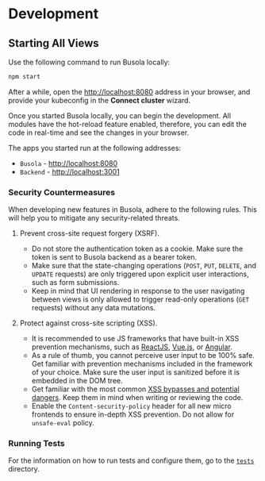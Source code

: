 # Development

## Starting All Views

Use the following command to run Busola locally:

```bash
npm start
```

After a while, open the [http://localhost:8080](http://localhost:8080) address in your browser, and provide your kubeconfig in the **Connect cluster** wizard.

Once you started Busola locally, you can begin the development. All modules have the hot-reload feature enabled, therefore, you can edit the code in real-time and see the changes in your browser.

The apps you started run at the following addresses:

- `Busola` - [http://localhost:8080](http://localhost:8080)
- `Backend` - [http://localhost:3001](http://localhost:3001)

### Security Countermeasures

When developing new features in Busola, adhere to the following rules. This will help you to mitigate any security-related threats.

1. Prevent cross-site request forgery (XSRF).

   - Do not store the authentication token as a cookie. Make sure the token is sent to Busola backend as a bearer token.
   - Make sure that the state-changing operations (`POST`, `PUT`, `DELETE`, and `UPDATE` requests) are only triggered upon explicit user interactions, such as form submissions.
   - Keep in mind that UI rendering in response to the user navigating between views is only allowed to trigger read-only operations (`GET` requests) without any data mutations.

2. Protect against cross-site scripting (XSS).

   - It is recommended to use JS frameworks that have built-in XSS prevention mechanisms, such as [ReactJS](https://reactjs.org/docs/introducing-jsx.html#jsx-prevents-injection-attacks), [Vue.js](https://vuejs.org/v2/guide/security.html#What-Vue-Does-to-Protect-You), or [Angular](https://angular.io/guide/security#angulars-cross-site-scripting-security-model).
   - As a rule of thumb, you cannot perceive user input to be 100% safe. Get familiar with prevention mechanisms included in the framework of your choice. Make sure the user input is sanitized before it is embedded in the DOM tree.
   - Get familiar with the most common [XSS bypasses and potential dangers](https://stackoverflow.com/questions/33644499/what-does-it-mean-when-they-say-react-is-xss-protected). Keep them in mind when writing or reviewing the code.
   - Enable the `Content-security-policy` header for all new micro frontends to ensure in-depth XSS prevention. Do not allow for `unsafe-eval` policy.

### Running Tests

For the information on how to run tests and configure them, go to the [`tests`](../../tests) directory.
